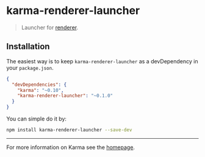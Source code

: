 
karma-renderer-launcher
=======================

> Launcher for [renderer](https://github.com/ernestoalejo/renderer).


Installation
------------

The easiest way is to keep `karma-renderer-launcher` as a devDependency in your `package.json`.

```json
{
  "devDependencies": {
    "karma": "~0.10",
    "karma-renderer-launcher": "~0.1.0"
  }
}
```

You can simple do it by:

```bash
npm install karma-renderer-launcher --save-dev
```


----

For more information on Karma see the [homepage](http://karma-runner.github.com).
